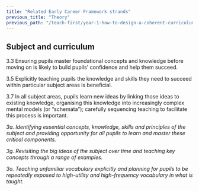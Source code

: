 ```yaml
---
title: "Related Early Career Framework strands"
previous_title: "Theory"
previous_path: "/teach-first/year-1-how-to-design-a-coherent-curriculum/summer-week-2-ect-theory"
---
```


## Subject and curriculum

3.3 Ensuring pupils master foundational concepts and knowledge before moving on is likely to build pupils' confidence and help them succeed.

3.5 Explicitly teaching pupils the knowledge and skills they need to succeed within particular subject areas is beneficial.

3.7 In all subject areas, pupils learn new ideas by linking those ideas to existing knowledge, organising this knowledge into increasingly complex mental models (or “schemata”); carefully sequencing teaching to facilitate this process is important.

_3a. Identifying essential concepts, knowledge, skills and principles of the subject and providing opportunity for all pupils to learn and master these critical components._

_3g. Revisiting the big ideas of the subject over time and teaching key concepts through a range of examples._

_3o. Teaching unfamiliar vocabulary explicitly and planning for pupils to be repeatedly exposed to high-utility and high-frequency vocabulary in what is taught._
